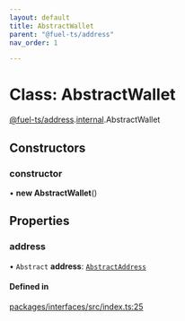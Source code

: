 ```yaml
---
layout: default
title: AbstractWallet
parent: "@fuel-ts/address"
nav_order: 1

---
```


# Class: AbstractWallet

[@fuel-ts/address](../index.md).[internal](../namespaces/internal.md).AbstractWallet

## Constructors

### constructor

• **new AbstractWallet**()

## Properties

### address

• `Abstract` **address**: [`AbstractAddress`](internal-AbstractAddress.md)

#### Defined in

[packages/interfaces/src/index.ts:25](https://github.com/FuelLabs/fuels-ts/blob/master/packages/interfaces/src/index.ts#L25)
